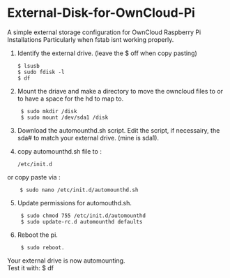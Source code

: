 # External-Disk-for-OwnCloud-Pi
A simple external storage configuration for OwnCloud Raspberry Pi Installations
Particularly when fstab isnt working properly.


1.  Identify the external drive. (leave the $ off when copy pasting)

		$ lsusb
		$ sudo fdisk -l
		$ df

	
2. Mount the driave and make a directory to move the owncloud files to or to have a space for the hd to map to.

		$ sudo mkdir /disk
		$ sudo mount /dev/sda1 /disk	


3. Download the automounthd.sh script. Edit the script, if necessairy, the sda# to match your external drive. (mine is sda1).    


4.  copy automounthd.sh file to :

		/etc/init.d
or
	copy paste via :
	
		$ sudo nano /etc/init.d/automounthd.sh


5. Update permissions for automouthd.sh.

		$ sudo chmod 755 /etc/init.d/automounthd
		$ sudo update-rc.d automounthd defaults

6. Reboot the pi.

		$ sudo reboot.
	
	
Your external drive is now automounting.    
Test it with:
		$ df
